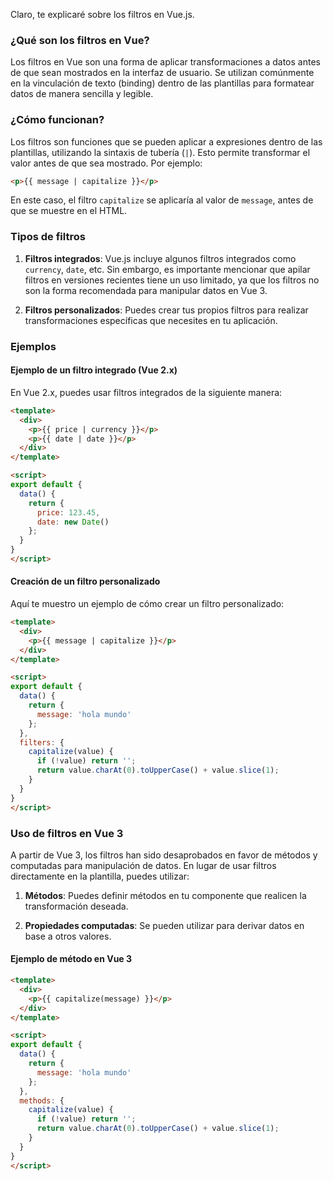 Claro, te explicaré sobre los filtros en Vue.js.

### ¿Qué son los filtros en Vue?

Los filtros en Vue son una forma de aplicar transformaciones a datos antes de que sean mostrados en la interfaz de usuario. Se utilizan comúnmente en la vinculación de texto (binding) dentro de las plantillas para formatear datos de manera sencilla y legible.

### ¿Cómo funcionan?

Los filtros son funciones que se pueden aplicar a expresiones dentro de las plantillas, utilizando la sintaxis de tubería (`|`). Esto permite transformar el valor antes de que sea mostrado. Por ejemplo:

```html
<p>{{ message | capitalize }}</p>
```

En este caso, el filtro `capitalize` se aplicaría al valor de `message`, antes de que se muestre en el HTML.

### Tipos de filtros

1. **Filtros integrados**: Vue.js incluye algunos filtros integrados como `currency`, `date`, etc. Sin embargo, es importante mencionar que apilar filtros en versiones recientes tiene un uso limitado, ya que los filtros no son la forma recomendada para manipular datos en Vue 3.

2. **Filtros personalizados**: Puedes crear tus propios filtros para realizar transformaciones específicas que necesites en tu aplicación.

### Ejemplos

#### Ejemplo de un filtro integrado (Vue 2.x)

En Vue 2.x, puedes usar filtros integrados de la siguiente manera:

```html
<template>
  <div>
    <p>{{ price | currency }}</p>
    <p>{{ date | date }}</p>
  </div>
</template>

<script>
export default {
  data() {
    return {
      price: 123.45,
      date: new Date()
    };
  }
}
</script>
```

#### Creación de un filtro personalizado

Aquí te muestro un ejemplo de cómo crear un filtro personalizado:

```html
<template>
  <div>
    <p>{{ message | capitalize }}</p>
  </div>
</template>

<script>
export default {
  data() {
    return {
      message: 'hola mundo'
    };
  },
  filters: {
    capitalize(value) {
      if (!value) return '';
      return value.charAt(0).toUpperCase() + value.slice(1);
    }
  }
}
</script>
```

### Uso de filtros en Vue 3

A partir de Vue 3, los filtros han sido desaprobados en favor de métodos y computadas para manipulación de datos. En lugar de usar filtros directamente en la plantilla, puedes utilizar:

1. **Métodos**: Puedes definir métodos en tu componente que realicen la transformación deseada.

2. **Propiedades computadas**: Se pueden utilizar para derivar datos en base a otros valores.

#### Ejemplo de método en Vue 3

```html
<template>
  <div>
    <p>{{ capitalize(message) }}</p>
  </div>
</template>

<script>
export default {
  data() {
    return {
      message: 'hola mundo'
    };
  },
  methods: {
    capitalize(value) {
      if (!value) return '';
      return value.charAt(0).toUpperCase() + value.slice(1);
    }
  }
}
</script>
```
